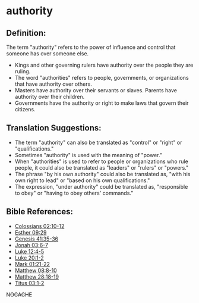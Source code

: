 # authority #

## Definition: ##

The term "authority" refers to the power of influence and control that someone has over someone else.

 * Kings and other governing rulers have authority over the people they are ruling.
 * The word "authorities" refers to people, governments, or organizations that have authority over others.
 * Masters have authority over their servants or slaves. Parents have authority over their children.
 * Governments have the authority or right to make laws that govern their citizens.

## Translation Suggestions: ##

 * The term "authority" can also be translated as "control" or "right" or "qualifications."
 * Sometimes "authority" is used with the meaning of "power."
 * When "authorities" is used to refer to people or organizations who rule people, it could also be translated as "leaders" or "rulers" or "powers."
 * The phrase "by his own authority" could also be translated as, "with his own right to lead" or "based on his own qualifications."
 * The expression, "under authority" could be translated as, "responsible to obey" or "having to obey others' commands."



## Bible References: ##

* [Colossians 02:10-12](en/tn/col/help/02/10)
* [Esther 09:29](en/tn/est/help/09/29)
* [Genesis 41:35-36](en/tn/gen/help/41/35)
* [Jonah 03:6-7](en/tn/jon/help/03/06)
* [Luke 12:4-5](en/tn/luk/help/12/04)
* [Luke 20:1-2](en/tn/luk/help/20/01)
* [Mark 01:21-22](en/tn/mrk/help/01/21)
* [Matthew 08:8-10](en/tn/mat/help/08/08)
* [Matthew 28:18-19](en/tn/mat/help/28/18)
* [Titus 03:1-2](en/tn/tit/help/03/01)

~~NOCACHE~~